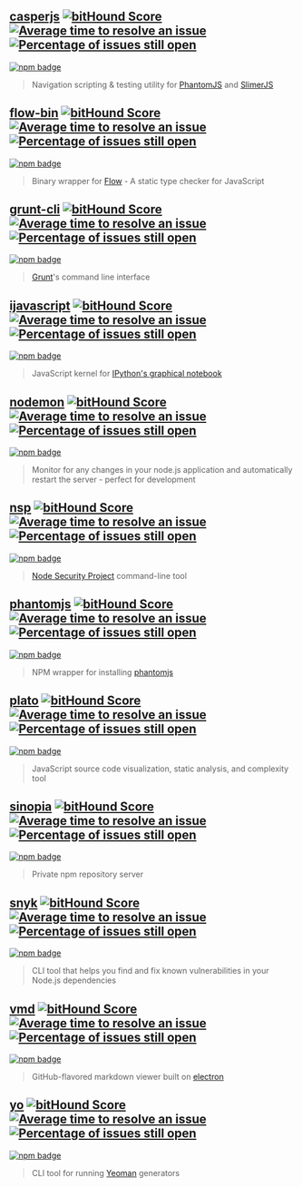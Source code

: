 [casperjs](https://github.com/n1k0/casperjs) [![bitHound Score](https://www.bithound.io/github/n1k0/casperjs/badges/score.svg)](https://www.bithound.io/github/n1k0/casperjs) [![Average time to resolve an issue](http://isitmaintained.com/badge/resolution/n1k0/casperjs.svg)](http://isitmaintained.com/project/n1k0/casperjs "Average time to resolve an issue") [![Percentage of issues still open](http://isitmaintained.com/badge/open/n1k0/casperjs.svg)](http://isitmaintained.com/project/n1k0/casperjs "Percentage of issues still open")
--------
[![npm badge](https://nodei.co/npm/casperjs.png?downloads=true&downloadRank=true&stars=true)](https://www.npmjs.com/package/casperjs)
> Navigation scripting & testing utility for [PhantomJS](http://phantomjs.org/) and [SlimerJS](https://slimerjs.org/)

[flow-bin](https://github.com/flowtype/flow-bin) [![bitHound Score](https://www.bithound.io/github/flowtype/flow-bin/badges/score.svg)](https://www.bithound.io/github/flowtype/flow-bin) [![Average time to resolve an issue](http://isitmaintained.com/badge/resolution/flowtype/flow-bin.svg)](http://isitmaintained.com/project/flowtype/flow-bin "Average time to resolve an issue") [![Percentage of issues still open](http://isitmaintained.com/badge/open/flowtype/flow-bin.svg)](http://isitmaintained.com/project/flowtype/flow-bin "Percentage of issues still open")
--------
[![npm badge](https://nodei.co/npm/flow-bin.png?downloads=true&downloadRank=true&stars=true)](https://www.npmjs.com/package/flow-bin)
> Binary wrapper for [Flow](http://flowtype.org/) - A static type checker for JavaScript

[grunt-cli](https://github.com/gruntjs/grunt-cli) [![bitHound Score](https://www.bithound.io/github/gruntjs/grunt-cli/badges/score.svg)](https://www.bithound.io/github/gruntjs/grunt-cli) [![Average time to resolve an issue](http://isitmaintained.com/badge/resolution/gruntjs/grunt-cli.svg)](http://isitmaintained.com/project/gruntjs/grunt-cli "Average time to resolve an issue") [![Percentage of issues still open](http://isitmaintained.com/badge/open/gruntjs/grunt-cli.svg)](http://isitmaintained.com/project/gruntjs/grunt-cli "Percentage of issues still open")
---------
[![npm badge](https://nodei.co/npm/grunt-cli.png?downloads=true&downloadRank=true&stars=true)](https://www.npmjs.com/package/grunt-cli)
> [Grunt](http://gruntjs.com/)'s command line interface

[ijavascript](https://github.com/n-riesco/ijavascript) [![bitHound Score](https://www.bithound.io/github/n-riesco/ijavascript/badges/score.svg)](https://www.bithound.io/github/n-riesco/ijavascript) [![Average time to resolve an issue](http://isitmaintained.com/badge/resolution/n-riesco/ijavascript.svg)](http://isitmaintained.com/project/n-riesco/ijavascript "Average time to resolve an issue") [![Percentage of issues still open](http://isitmaintained.com/badge/open/n-riesco/ijavascript.svg)](http://isitmaintained.com/project/n-riesco/ijavascript "Percentage of issues still open")
-----------
[![npm badge](https://nodei.co/npm/ijavascript.png?downloads=true&downloadRank=true&stars=true)](https://www.npmjs.com/package/ijavascript)
> JavaScript kernel for [IPython's graphical notebook](https://ipython.org/notebook.html)

[nodemon](https://github.com/remy/nodemon) [![bitHound Score](https://www.bithound.io/github/remy/nodemon/badges/score.svg)](https://www.bithound.io/github/remy/nodemon) [![Average time to resolve an issue](http://isitmaintained.com/badge/resolution/remy/nodemon.svg)](http://isitmaintained.com/project/remy/nodemon "Average time to resolve an issue") [![Percentage of issues still open](http://isitmaintained.com/badge/open/remy/nodemon.svg)](http://isitmaintained.com/project/remy/nodemon "Percentage of issues still open")
-------
[![npm badge](https://nodei.co/npm/nodemon.png?downloads=true&downloadRank=true&stars=true)](https://www.npmjs.com/package/nodemon)
> Monitor for any changes in your node.js application and automatically restart the server - perfect for development

[nsp](https://github.com/nodesecurity/nsp) [![bitHound Score](https://www.bithound.io/github/nodesecurity/nsp/badges/score.svg)](https://www.bithound.io/github/nodesecurity/nsp) [![Average time to resolve an issue](http://isitmaintained.com/badge/resolution/nodesecurity/nsp.svg)](http://isitmaintained.com/project/nodesecurity/nsp "Average time to resolve an issue") [![Percentage of issues still open](http://isitmaintained.com/badge/open/nodesecurity/nsp.svg)](http://isitmaintained.com/project/nodesecurity/nsp "Percentage of issues still open")
---
[![npm badge](https://nodei.co/npm/nsp.png?downloads=true&downloadRank=true&stars=true)](https://www.npmjs.com/package/nsp)
> [Node Security Project](https://nodesecurity.io/) command-line tool

[phantomjs](https://github.com/Medium/phantomjs) [![bitHound Score](https://www.bithound.io/github/Medium/phantomjs/badges/score.svg)](https://www.bithound.io/github/Medium/phantomjs) [![Average time to resolve an issue](http://isitmaintained.com/badge/resolution/Medium/phantomjs.svg)](http://isitmaintained.com/project/Medium/phantomjs "Average time to resolve an issue") [![Percentage of issues still open](http://isitmaintained.com/badge/open/Medium/phantomjs.svg)](http://isitmaintained.com/project/Medium/phantomjs "Percentage of issues still open")
---------
[![npm badge](https://nodei.co/npm/phantomjs.png?downloads=true&downloadRank=true&stars=true)](https://www.npmjs.com/package/phantomjs)
> NPM wrapper for installing [phantomjs](http://phantomjs.org/)

[plato](https://github.com/es-analysis/plato) [![bitHound Score](https://www.bithound.io/github/es-analysis/plato/badges/score.svg)](https://www.bithound.io/github/es-analysis/plato) [![Average time to resolve an issue](http://isitmaintained.com/badge/resolution/es-analysis/plato.svg)](http://isitmaintained.com/project/es-analysis/plato "Average time to resolve an issue") [![Percentage of issues still open](http://isitmaintained.com/badge/open/es-analysis/plato.svg)](http://isitmaintained.com/project/es-analysis/plato "Percentage of issues still open")
-----
[![npm badge](https://nodei.co/npm/plato.png?downloads=true&downloadRank=true&stars=true)](https://www.npmjs.com/package/plato)
> JavaScript source code visualization, static analysis, and complexity tool

[sinopia](https://github.com/rlidwka/sinopia) [![bitHound Score](https://www.bithound.io/github/rlidwka/sinopia/badges/score.svg)](https://www.bithound.io/github/rlidwka/sinopia) [![Average time to resolve an issue](http://isitmaintained.com/badge/resolution/rlidwka/sinopia.svg)](http://isitmaintained.com/project/rlidwka/sinopia "Average time to resolve an issue") [![Percentage of issues still open](http://isitmaintained.com/badge/open/rlidwka/sinopia.svg)](http://isitmaintained.com/project/rlidwka/sinopia "Percentage of issues still open")
-------
[![npm badge](https://nodei.co/npm/sinopia.png?downloads=true&downloadRank=true&stars=true)](https://www.npmjs.com/package/sinopia)
> Private npm repository server

[snyk](https://github.com/Snyk/snyk) [![bitHound Score](https://www.bithound.io/github/Snyk/snyk/badges/score.svg)](https://www.bithound.io/github/Snyk/snyk) [![Average time to resolve an issue](http://isitmaintained.com/badge/resolution/Snyk/snyk.svg)](http://isitmaintained.com/project/Snyk/snyk "Average time to resolve an issue") [![Percentage of issues still open](http://isitmaintained.com/badge/open/Snyk/snyk.svg)](http://isitmaintained.com/project/Snyk/snyk "Percentage of issues still open")
----
[![npm badge](https://nodei.co/npm/snyk.png?downloads=true&downloadRank=true&stars=true)](https://www.npmjs.com/package/snyk)
> CLI tool that helps you find and fix known vulnerabilities in your Node.js dependencies

[vmd](https://github.com/yoshuawuyts/vmd) [![bitHound Score](https://www.bithound.io/github/yoshuawuyts/vmd/badges/score.svg)](https://www.bithound.io/github/yoshuawuyts/vmd) [![Average time to resolve an issue](http://isitmaintained.com/badge/resolution/yoshuawuyts/vmd.svg)](http://isitmaintained.com/project/yoshuawuyts/vmd "Average time to resolve an issue") [![Percentage of issues still open](http://isitmaintained.com/badge/open/yoshuawuyts/vmd.svg)](http://isitmaintained.com/project/yoshuawuyts/vmd "Percentage of issues still open")
---
[![npm badge](https://nodei.co/npm/vmd.png?downloads=true&downloadRank=true&stars=true)](https://www.npmjs.com/package/vmd)
> GitHub-flavored markdown viewer built on [electron](http://electron.atom.io/)

[yo](https://github.com/yeoman/yo) [![bitHound Score](https://www.bithound.io/github/yeoman/yo/badges/score.svg)](https://www.bithound.io/github/yeoman/yo) [![Average time to resolve an issue](http://isitmaintained.com/badge/resolution/yeoman/yo.svg)](http://isitmaintained.com/project/yeoman/yo "Average time to resolve an issue") [![Percentage of issues still open](http://isitmaintained.com/badge/open/yeoman/yo.svg)](http://isitmaintained.com/project/yeoman/yo "Percentage of issues still open")
--
[![npm badge](https://nodei.co/npm/yo.png?downloads=true&downloadRank=true&stars=true)](https://www.npmjs.com/package/yo)
> CLI tool for running [Yeoman](http://yeoman.io/) generators
